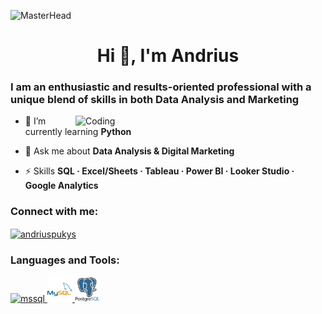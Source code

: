 ![MasterHead](https://miro.medium.com/v2/resize:fit:1358/1*g__jiesLRIfCRefVG69Pfw.gif)
<h1 align="center">Hi 👋, I'm Andrius</h1>
<h3 align="left">I am an enthusiastic and results-oriented professional with a unique blend of skills in both Data Analysis and Marketing</h3>
<img align="right" alt="Coding" width="400" src="https://mir-s3-cdn-cf.behance.net/project_modules/1400/35afca187796495.6590453ddaf7c.jpeg">

- 🌱 I’m currently learning **Python**

- 💬 Ask me about **Data Analysis & Digital Marketing**

- ⚡ Skills **SQL · Excel/Sheets · Tableau · Power BI · Looker Studio · Google Analytics**

<h3 align="left">Connect with me:</h3>
<p align="left">
<a href="https://linkedin.com/in/andriuspukys" target="blank"><img align="center" src="https://raw.githubusercontent.com/rahuldkjain/github-profile-readme-generator/master/src/images/icons/Social/linked-in-alt.svg" alt="andriuspukys" height="30" width="40" /></a>
</p>

<h3 align="left">Languages and Tools:</h3>
<p align="left"> <a href="https://www.microsoft.com/en-us/sql-server" target="_blank" rel="noreferrer"> <img src="https://www.svgrepo.com/show/303229/microsoft-sql-server-logo.svg" alt="mssql" width="40" height="40"/> </a> <a href="https://www.mysql.com/" target="_blank" rel="noreferrer"> <img src="https://raw.githubusercontent.com/devicons/devicon/master/icons/mysql/mysql-original-wordmark.svg" alt="mysql" width="40" height="40"/> </a> <a href="https://www.postgresql.org" target="_blank" rel="noreferrer"> <img src="https://raw.githubusercontent.com/devicons/devicon/master/icons/postgresql/postgresql-original-wordmark.svg" alt="postgresql" width="40" height="40"/> </a> </p>




